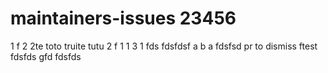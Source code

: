 # maintainers-issues 23456
1
f
2
2te
toto truite tutu
2
f
1
1
3
1
fds
fdsfdsf
a
b
a
fdsfsd
pr to dismiss
ftest
fdsfds
gfd
fdsfds
